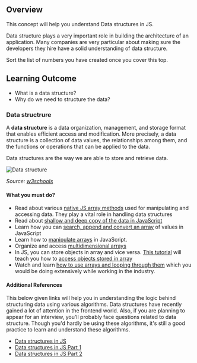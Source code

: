 ## Overview

This concept will help you understand Data structures in JS.

Data structure plays a very important role in building the architecture of an application. Many companies are very particular about making sure the developers they hire have a solid understanding of data structure.

Sort the list of numbers you have created once you cover this top.

## Learning Outcome

- What is a data structure?
- Why do we need to structure the data?

### Data structrure

A **data structure** is a data organization, management, and storage format that enables efficient access and modification. More precisely, a data structure is a collection of data values, the relationships among them, and the functions or operations that can be applied to the data.

Data structures are the way we are able to store and retrieve data.

![Data structure](https://raw.githubusercontent.com/greyatom-school/the-minerva-project/master/FEWD/sprint_3/1.Basics%20of%20Javascript%20programming/images/data_structure.png)

_Source: [w3schools](https://www.w3schools.in/data-structures-tutorial/intro/)_

#### What you must do?

- Read about various [native JS array methods](http://www.java2s.com/Tutorials/Javascript/Javascript_Data_Structure/0300__Javascript_Array_Iterator.htm) used for manipulating and accessing data. They play a vital role in handling data structures
- Read about [shallow and deep copy of the data in JavaScript](http://www.java2s.com/Tutorials/Javascript/Javascript_Data_Structure/0240__Javascript_Array_Aggregate.htm)
- Learn how you can [search, append and convert an array](http://www.java2s.com/Tutorials/Javascript/Javascript_Data_Structure/0260__Javascript_Array_Access.htm) of values in JavaScript
- Learn how to [manipulate arrays](http://www.java2s.com/Tutorials/Javascript/Javascript_Data_Structure/0280__Javascript_Array_Modifier.htm) in JavaScript.
- Organize and access [multidimensional arrays](http://www.java2s.com/Tutorials/Javascript/Javascript_Data_Structure/0320__Javascript_Multidimensional_Array.htm)
- In JS, you can store objects in array and vice versa. [This tutorial](http://www.java2s.com/Tutorials/Javascript/Javascript_Data_Structure/0330__Javascript_Arrays_Objects.htm) will teach you how to [access objects stored in array](http://www.java2s.com/Tutorials/Javascript/Javascript_Data_Structure/0330__Javascript_Arrays_Objects.htm)
- Watch and learn [how to use arrays and looping through them](https://www.youtube.com/watch?v=orAS-MBh5f4) which you would be doing extensively while working in the industry.

#### Additional References

This below given links will help you in understanding the logic behind structuring data using various algorithms. Data structures have recently gained a lot of attention in the frontend world. Also, if you are planning to appear for an interview, you'll probably face questions related to data structure. Though you'd hardly be using these algorithms, it's still a good practice to learn and understand these algorithms.

- [Data structures in JS](https://medium.com/siliconwat/data-structures-in-javascript-1b9aed0ea17c)
- [Data structures in JS Part 1](https://blog.bitsrc.io/data-structures-in-javascript-part-1-8231c9a4bc8b)
- [Data structures in JS Part 2](https://blog.bitsrc.io/data-structures-in-javascript-part-2-d0d09b761df0)
